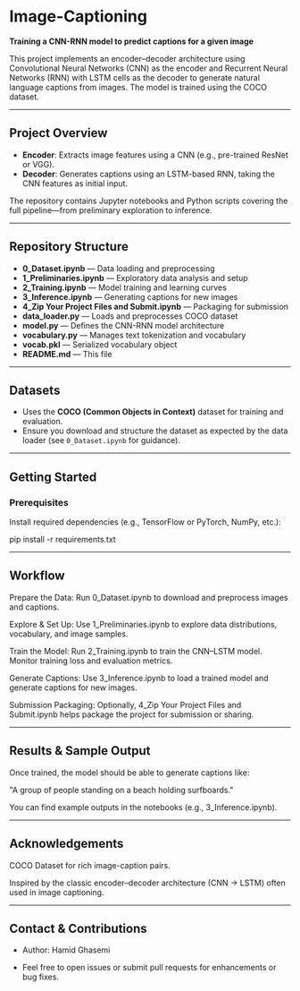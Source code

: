 # Image-Captioning

**Training a CNN-RNN model to predict captions for a given image**

This project implements an encoder–decoder architecture using Convolutional Neural Networks (CNN) as the encoder and Recurrent Neural Networks (RNN) with LSTM cells as the decoder to generate natural language captions from images. The model is trained using the COCO dataset.

---

## Project Overview

- **Encoder**: Extracts image features using a CNN (e.g., pre-trained ResNet or VGG).  
- **Decoder**: Generates captions using an LSTM-based RNN, taking the CNN features as initial input.  

The repository contains Jupyter notebooks and Python scripts covering the full pipeline—from preliminary exploration to inference.

---

## Repository Structure

- **0_Dataset.ipynb** — Data loading and preprocessing  
- **1_Preliminaries.ipynb** — Exploratory data analysis and setup  
- **2_Training.ipynb** — Model training and learning curves  
- **3_Inference.ipynb** — Generating captions for new images  
- **4_Zip Your Project Files and Submit.ipynb** — Packaging for submission  
- **data_loader.py** — Loads and preprocesses COCO dataset  
- **model.py** — Defines the CNN-RNN model architecture  
- **vocabulary.py** — Manages text tokenization and vocabulary  
- **vocab.pkl** — Serialized vocabulary object  
- **README.md** — This file  

---

## Datasets

- Uses the **COCO (Common Objects in Context)** dataset for training and evaluation.  
- Ensure you download and structure the dataset as expected by the data loader (see `0_Dataset.ipynb` for guidance).  

---

## Getting Started

### Prerequisites

Install required dependencies (e.g., TensorFlow or PyTorch, NumPy, etc.):

pip install -r requirements.txt


---

## Workflow

Prepare the Data: Run 0_Dataset.ipynb to download and preprocess images and captions.

Explore & Set Up: Use 1_Preliminaries.ipynb to explore data distributions, vocabulary, and image samples.

Train the Model: Run 2_Training.ipynb to train the CNN–LSTM model. Monitor training loss and evaluation metrics.

Generate Captions: Use 3_Inference.ipynb to load a trained model and generate captions for new images.

Submission Packaging: Optionally, 4_Zip Your Project Files and Submit.ipynb helps package the project for submission or sharing.


---


## Results & Sample Output

Once trained, the model should be able to generate captions like:

"A group of people standing on a beach holding surfboards."

You can find example outputs in the notebooks (e.g., 3_Inference.ipynb).


---

## Acknowledgements

COCO Dataset for rich image-caption pairs.

Inspired by the classic encoder–decoder architecture (CNN → LSTM) often used in image captioning.


---

## Contact & Contributions


- Author: Hamid Ghasemi

- Feel free to open issues or submit pull requests for enhancements or bug fixes.

















